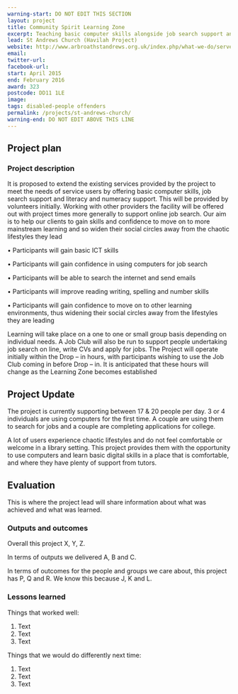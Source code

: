 ```yaml
---
warning-start: DO NOT EDIT THIS SECTION
layout: project
title: Community Spirit Learning Zone
excerpt: Teaching basic computer skills alongside job search support and literacy and numeracy support
lead: St Andrews Church (Havilah Project)
website: http://www.arbroathstandrews.org.uk/index.php/what-we-do/serve/locally/havilah/
email: 
twitter-url: 
facebook-url: 
start: April 2015
end: February 2016
award: 323
postcode: DD11 1LE
image:
tags: disabled-people offenders 
permalink: /projects/st-andrews-church/
warning-end: DO NOT EDIT ABOVE THIS LINE
---
```


## Project plan

### Project description

It is proposed to extend the existing services provided by the project to meet the needs of service users by offering basic computer skills, job search support and literacy and numeracy support. This will be provided by volunteers initially. Working with other providers the facility will be offered out with project times more generally to support online job search. Our aim is to help our clients to gain skills and confidence to move on to more mainstream learning and so widen their social circles away from the chaotic lifestyles they lead

•	Participants will gain basic ICT skills

•	Participants will gain confidence in using computers for job search

•	Participants will be able to search the internet and send emails

•	Participants will improve reading writing, spelling and number skills

•	Participants will gain confidence to move on to other learning environments, thus widening their social  circles away from the lifestyles they are leading

Learning will take place on a one to one or small group basis depending on individual needs. A Job Club will also be run to support people undertaking job search on line, write CVs and apply for jobs. The Project will operate initially within the Drop – in hours, with participants wishing to use the Job Club coming in before Drop – in. It is anticipated that these hours will change as the Learning Zone becomes established


## Project Update

The project is currently supporting between 17 & 20 people per day. 3 or 4 individuals are using computers for the first time. A couple are using them to search for jobs and a couple are completing applications for college. 

A lot of users experience chaotic lifestyles and do not feel comfortable or welcome in a library setting. This project provides them with the opportunity to use computers and learn basic digital skills in a place that is comfortable, and where they have plenty of support from tutors. 


## Evaluation

This is where the project lead will share information about what was achieved and what was learned.

### Outputs and outcomes

Overall this project X, Y, Z.

In terms of outputs we delivered A, B and C.

In terms of outcomes for the people and groups we care about, this project has P, Q and R. We know this because J, K and L.

### Lessons learned

Things that worked well:

1. Text
2. Text
3. Text

Things that we would do differently next time:

1. Text
2. Text
3. Text
